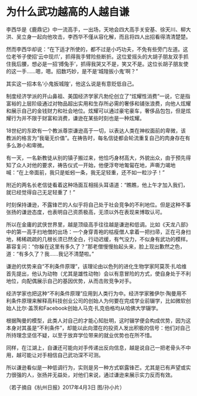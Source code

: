 # 为什么武功越高的人越自谦

李西华是《鹿鼎记》中一流高手，一出场，天地会四大高手关安基、徐天川、柳大洪、吴立身一起向他攻击，李西华不僅从容化解，而且将四人出招看得清清楚楚。 

然而李西华却说：“在下适才所使的，都不过是小巧功夫，不免有些旁门左道。这位老爷子使招‘云中现爪’，抓得我手臂险些断折。这位爱摇头的大胡子朋友双手抓住我后腰，想必是一招‘搏兔手’，抓得我哭又不是，笑又不是。这位长胡子朋友使的这一手……嗯，嗯。招数巧妙，是不是‘城隍扳小鬼’啊？” 

其实这一招本名‘小鬼扳城隍’，他这么说是有意贬低自己。 

制度经济学派的开山鼻祖、美国经济学家凡勃伦创立了“炫耀性消费”一说，它是指富裕的上层阶级通过对物品超出实用和生存所必需的奢侈和铺张浪费，向他人炫耀和展示自己的金钱财力和社会地位。炫耀可以通过豪宅豪车，奢侈品包包，但是炫耀行为并不限于财富和消费，谦逊在某些时刻也是一种炫耀。 

18世纪的东欧有一个教派尊崇谦逊高于一切，以表达人类在神权面前的卑微，该教派的格言为“我毫无价值”。在祷告时，每名信徒都会轮流重复自己的肉身存在有多么渺小和卑微。 

有一天，一名新教徒从别的镇子搬过来，他恰巧身材高大，外貌出众，由于预先得知了众人对他的要求，祷告仪式一开始，他便浮夸地匍匐在地，声嘶力竭地喊：“在上帝面前，我只是蚯蚓一条，我无足轻重，还不如一粒沙子！” 

附近的两名长老信徒看着这种场面互相摇头耳语道：“瞧瞧，他上午才加入我们，就已经觉得自己无足轻重了！” 

时刻保持谦逊，不露锋芒的人似乎将自己处于社会竞争的不利地位。但是这种不事张扬的谦逊态度，也表明自己资质极高，无须以外在表现来博取认可。 

所以在金庸的武侠世界里，越是顶级高手往往越是谦逊和低调。比如《天龙八部》中的第一高手扫地僧的出场：一个身穿青袍的枯瘦僧人拿着一把扫帚，正在弓身扫地，稀稀疏疏的几根长须已然全白，行动迟缓，有气没力，不似身有武功的模样。慕容复问：“你躲在这里有多久了？”那老僧慢慢抬起头来，脸上现出歉然之色，道：“有多久了？我……我记不清楚啦。” 

谦逊的优势来自“不利条件原理”，该理论由以色列的进化生物学家阿莫茨·扎哈维首先提出，他认为动物（尤其是雄性动物）会以有意冒险的方式，使自身处于不利地位，向配偶展示自己的基因优势，从而击败竞争对手。 

经济学家也把这种“不利条件原理”应用到人类行为中。经济学家雅伊尔·陶曼用不利条件原理来解释高科技创业公司的创始人为何要在完成学业前辍学，比如微软创始人比尔·盖茨和Facebook创始人马克·扎克伯格均从哈佛大学辍学。 

根据陶曼的模型，此类人对自己的才能心知肚明，这时辍学便会构成优势，因为这本身对其虽是“不利条件”，却能以此向潜在的投资人发出积极的信号：他们对自己所持理念坚信不疑，以至于放弃学位带来的就业优势也在所不惜。 

同样，在江湖上，自谦还可能向对手传递出反向信息，越是说自己一把老骨头不中用，越可能让对手相信自己武功深不可测。 

所以谦逊看似是一种低调行为，实则是另一种方式崭露锋芒。尤其是已有声望或实力很强的人，张扬并无益处，对他们来说，通过谦逊来展示实力反而有效。 

（若子摘自《杭州日报》2017年4月3日 图/孙小片）